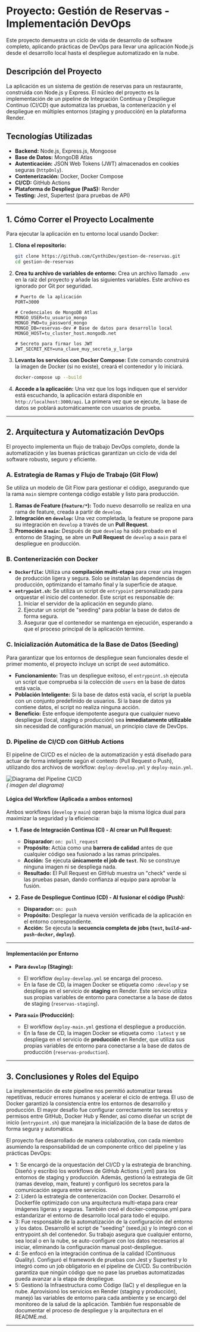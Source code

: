 # Proyecto: Gestión de Reservas - Implementación DevOps

Este proyecto demuestra un ciclo de vida de desarrollo de software completo, aplicando prácticas de DevOps para llevar una aplicación Node.js desde el desarrollo local hasta el despliegue automatizado en la nube.

## Descripción del Proyecto

La aplicación es un sistema de gestión de reservas para un restaurante, construida con Node.js y Express. El núcleo del proyecto es la implementación de un pipeline de Integración Continua y Despliegue Continuo (CI/CD) que automatiza las pruebas, la contenerización y el despliegue en múltiples entornos (staging y producción) en la plataforma Render.

## Tecnologías Utilizadas

*   **Backend:** Node.js, Express.js, Mongoose
*   **Base de Datos:** MongoDB Atlas
*   **Autenticación:** JSON Web Tokens (JWT) almacenados en cookies seguras (`httpOnly`).
*   **Contenerización:** Docker, Docker Compose
*   **CI/CD:** GitHub Actions
*   **Plataforma de Despliegue (PaaS):** Render
*   **Testing:** Jest, Supertest (para pruebas de API)

---

## 1. Cómo Correr el Proyecto Localmente

Para ejecutar la aplicación en tu entorno local usando Docker:

1.  **Clona el repositorio:**
    ```bash
    git clone https://github.com/CynthiDev/gestion-de-reservas.git
    cd gestion-de-reservas
    ```

2.  **Crea tu archivo de variables de entorno:**
    Crea un archivo llamado `.env` en la raíz del proyecto y añade las siguientes variables. Este archivo es ignorado por Git por seguridad.
    ```env
    # Puerto de la aplicación
    PORT=3000

    # Credenciales de MongoDB Atlas
    MONGO_USER=tu_usuario_mongo
    MONGO_PWD=tu_password_mongo
    MONGO_DB=reservas-dev # Base de datos para desarrollo local
    MONGO_HOST=tu_cluster_host.mongodb.net

    # Secreto para firmar los JWT
    JWT_SECRET_KEY=una_clave_muy_secreta_y_larga
    ```

3.  **Levanta los servicios con Docker Compose:**
    Este comando construirá la imagen de Docker (si no existe), creará el contenedor y lo iniciará.
    ```bash
    docker-compose up --build
    ```

4.  **Accede a la aplicación:**
    Una vez que los logs indiquen que el servidor está escuchando, la aplicación estará disponible en `http://localhost:3000/api`. La primera vez que se ejecute, la base de datos se poblará automáticamente con usuarios de prueba.

---

## 2. Arquitectura y Automatización DevOps

El proyecto implementa un flujo de trabajo DevOps completo, donde la automatización y las buenas prácticas garantizan un ciclo de vida del software robusto, seguro y eficiente.

### A. Estrategia de Ramas y Flujo de Trabajo (Git Flow)

Se utiliza un modelo de Git Flow para gestionar el código, asegurando que la rama `main` siempre contenga código estable y listo para producción.

1.  **Ramas de Feature (`feature/*`):** Todo nuevo desarrollo se realiza en una rama de feature, creada a partir de `develop`.
2.  **Integración en `develop`:** Una vez completada, la feature se propone para su integración en `develop` a través de un **Pull Request**.
3.  **Promoción a `main`:** Después de que `develop` ha sido probado en el entorno de Staging, se abre un **Pull Request** de `develop` a `main` para el despliegue en producción.



### B. Contenerización con Docker

*   **`Dockerfile`:** Utiliza una **compilación multi-etapa** para crear una imagen de producción ligera y segura. Solo se instalan las dependencias de producción, optimizando el tamaño final y la superficie de ataque.
*   **`entrypoint.sh`:** Se utiliza un script de `entrypoint` personalizado para orquestar el inicio del contenedor. Este script es responsable de:
    1.  Iniciar el servidor de la aplicación en segundo plano.
    2.  Ejecutar un script de "seeding" para poblar la base de datos de forma segura.
    3.  Asegurar que el contenedor se mantenga en ejecución, esperando a que el proceso principal de la aplicación termine.




### C. Inicialización Automática de la Base de Datos (Seeding)

Para garantizar que los entornos de despliegue sean funcionales desde el primer momento, el proyecto incluye un script de `seed` automático.

*   **Funcionamiento:** Tras un despliegue exitoso, el `entrypoint.sh` ejecuta un script que comprueba si la colección de `users` en la base de datos está vacía.
*   **Población Inteligente:** Si la base de datos está vacía, el script la puebla con un conjunto predefinido de usuarios. Si la base de datos ya contiene datos, el script no realiza ninguna acción.
*   **Beneficio:** Este enfoque idempotente asegura que cualquier nuevo despliegue (local, staging o producción) sea **inmediatamente utilizable** sin necesidad de configuración manual, un principio clave de DevOps.



### D. Pipeline de CI/CD con GitHub Actions

El pipeline de CI/CD es el núcleo de la automatización y está diseñado para actuar de forma inteligente según el contexto (Pull Request o Push), utilizando dos archivos de workflow: `deploy-develop.yml` y `deploy-main.yml`.

![Diagrama del Pipeline CI/CD](https://i.imgur.com/tu_diagrama_aqui.png)  
*( imagen del diagrama)*

#### **Lógica del Workflow (Aplicada a ambos entornos)**

Ambos workflows (`develop` y `main`) operan bajo la misma lógica dual para maximizar la seguridad y la eficiencia:

*   **1. Fase de Integración Continua (CI) - Al crear un Pull Request:**
    *   **Disparador:** `on: pull_request`
    *   **Propósito:** Actúa como una **barrera de calidad** antes de que cualquier código sea fusionado a las ramas principales.
    *   **Acción:** Se ejecuta **únicamente el job de `test`**. No se construye ninguna imagen ni se despliega nada.
    *   **Resultado:** El Pull Request en GitHub muestra un "check" verde si las pruebas pasan, dando confianza al equipo para aprobar la fusión.

*   **2. Fase de Despliegue Continuo (CD) - Al fusionar el código (Push):**
    *   **Disparador:** `on: push`
    *   **Propósito:** Desplegar la nueva versión verificada de la aplicación en el entorno correspondiente.
    *   **Acción:** Se ejecuta la **secuencia completa de jobs (`test`, `build-and-push-docker`, `deploy`)**.

---

#### **Implementación por Entorno**

*   **Para `develop` (Staging):**
    *   El workflow `deploy-develop.yml` se encarga del proceso.
    *   En la fase de CD, la imagen Docker se etiqueta como `:develop` y se despliega en el servicio de **staging** en Render. Este servicio utiliza sus propias variables de entorno para conectarse a la base de datos de staging (`reservas-staging`).

*   **Para `main` (Producción):**
    *   El workflow `deploy-main.yml` gestiona el despliegue a producción.
    *   En la fase de CD, la imagen Docker se etiqueta como `:latest` y se despliega en el servicio de **producción** en Render, que utiliza sus propias variables de entorno para conectarse a la base de datos de producción (`reservas-production`).

---

## 3. Conclusiones y Roles del Equipo


La implementación de este pipeline nos permitió automatizar tareas repetitivas, reducir errores humanos y acelerar el ciclo de entrega. El uso de Docker garantizó la consistencia entre los entornos de desarrollo y producción. El mayor desafío fue configurar correctamente los secretos y permisos entre GitHub, Docker Hub y Render, así como diseñar un script de inicio (`entrypoint.sh`) que manejara la inicialización de la base de datos de forma segura y automática.


El proyecto fue desarrollado de manera colaborativa, con cada miembro asumiendo la responsabilidad de un componente crítico del pipeline y las prácticas DevOps:

- 1: Se encargó de la orquestación del CI/CD y la estrategia de branching. Diseñó y escribió los workflows de GitHub Actions (.yml) para los entornos de staging y producción. Además, gestionó la estrategia de Git (ramas develop, main, feature) y configuró los secretos para la comunicación segura entre servicios.
- 2: Lideró la estrategia de contenerización con Docker. Desarrolló el Dockerfile optimizado con una arquitectura multi-etapa para crear imágenes ligeras y seguras. También creó el docker-compose.yml para estandarizar el entorno de desarrollo local para todo el equipo.
- 3: Fue responsable de la automatización de la configuración del entorno y los datos. Desarrolló el script de "seeding" (seed.js) y lo integró con el entrypoint.sh del contenedor. Su trabajo asegura que cualquier entorno, sea local o en la nube, se auto-configure con los datos necesarios al iniciar, eliminando la configuración manual post-despliegue.
- 4: Se enfocó en la integración continua de la calidad (Continuous Quality). Configuró el framework de pruebas con Jest y Supertest y lo integró como un job obligatorio en el pipeline de CI/CD. Su contribución garantiza que ningún código que no pase las pruebas automatizadas pueda avanzar a la etapa de despliegue.
- 5: Gestionó la Infraestructura como Código (IaC) y el despliegue en la nube. Aprovisionó los servicios en Render (staging y producción), manejó las variables de entorno para cada ambiente y se encargó del monitoreo de la salud de la aplicación. También fue responsable de documentar el proceso de despliegue y la arquitectura en el README.md.

---